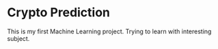 # Crypto Prediction
This is my first Machine Learning project.
Trying to learn with interesting subject.
